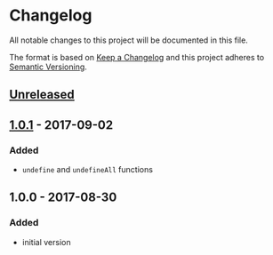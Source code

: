 # Changelog
All notable changes to this project will be documented in this file.

The format is based on [Keep a Changelog](http://keepachangelog.com/en/1.0.0/)
and this project adheres to [Semantic Versioning](http://semver.org/spec/v2.0.0.html).

## [Unreleased]

## [1.0.1](1.0.1) - 2017-09-02
### Added
- `undefine` and `undefineAll` functions

## 1.0.0 - 2017-08-30
### Added
- initial version

[Unreleased]: https://github.com/olivierlacan/keep-a-changelog/compare/1.0.0...HEAD
[1.0.1]: https://github.com/olivierlacan/keep-a-changelog/compare/1.0.1...1.0.0
